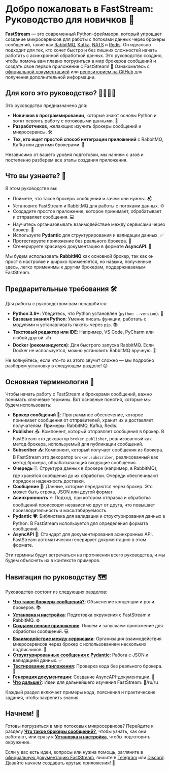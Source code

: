 # Добро пожаловать в FastStream: Руководство для новичков 🚀

**FastStream** — это современный Python-фреймворк, который упрощает создание микросервисов для работы с потоками данных через брокеры сообщений, такие как [RabbitMQ](https://www.rabbitmq.com/), [Kafka](https://kafka.apache.org/), [NATS](https://nats.io/) и [Redis](https://redis.io/). Он идеально подходит для тех, кто хочет быстро и без лишних сложностей начать работать с асинхронной обработкой данных. Это руководство создано, чтобы помочь вам плавно погрузиться в мир брокеров сообщений и создать свое первое приложение с FastStream! 🌟 Ознакомьтесь с [официальной документацией](https://faststream.airt.ai/latest/) или [репозиторием на GitHub](https://github.com/airtai/faststream) для получения дополнительной информации.

## Для кого это руководство? 👩‍💻👨‍💻

Это руководство предназначено для:

- **Новичков в программировании**, которые знают основы Python и хотят освоить работу с потоковыми данными. 🐣
- **Разработчиков**, желающих изучить брокеры сообщений и микросервисы. 🛠️
- **Тех, кто ищет простой способ интеграции приложений** с RabbitMQ, Kafka или другими брокерами. 🔗

Независимо от вашего уровня подготовки, мы начнем с азов и постепенно разберем все этапы создания приложения.

## Что вы узнаете? 🎯

В этом руководстве вы:

- Поймете, что такое брокеры сообщений и зачем они нужны. 📬
- Установите FastStream и RabbitMQ для работы с потоками данных. ⚙️
- Создадите простое приложение, которое принимает, обрабатывает и отправляет сообщения. 💻
- Научитесь организовывать взаимодействие между сервисами через брокер. 🤝
- Используете **Pydantic** для структурирования и валидации данных. ✅
- Протестируете приложение без реального брокера. 🧪
- Сгенерируете красивую документацию в формате **AsyncAPI**. 📝

Мы будем использовать **RabbitMQ** как основной брокер, так как он прост в настройке и широко применяется, но навыки, полученные здесь, легко применимы к другим брокерам, поддерживаемым FastStream.

## Предварительные требования 🛠️

Для работы с руководством вам понадобится:

- **Python 3.9+**: Убедитесь, что Python установлен (`python --version`). 🐍
- **Базовые знания Python**: Умение писать функции, работать с модулями и устанавливать пакеты через `pip`. 📚
- **Текстовый редактор или IDE**: Например, VS Code, PyCharm или любой другой. ✍️
- **Docker (рекомендуется)**: Для быстрого запуска RabbitMQ. Если Docker не используется, можно установить RabbitMQ вручную. 🐳

Не волнуйтесь, если что-то из этого звучит сложно — мы подробно разберем установку в следующем разделе! 😊

## Основная терминология 📖

Чтобы начать работу с FastStream и брокерами сообщений, важно понимать ключевые термины. Вот основные понятия, которые мы будем использовать:

- **Брокер сообщений** 📨: Программное обеспечение, которое принимает сообщения от отправителей, хранит их и доставляет получателям. Примеры: RabbitMQ, Kafka, Redis.
- **Publisher** 📤: Компонент, который отправляет сообщения в брокер. В FastStream это декоратор `broker.publisher`, реализованный как метод брокера, используемый для публикации сообщений.
- **Subscriber** 📥: Компонент, который получает сообщения из брокера. В FastStream это декоратор `broker.subscriber`, реализованный как метод брокера, обрабатывающий входящие сообщения.
- **Очередь** 🗄️: Структура данных в брокере (например, в RabbitMQ), где хранятся сообщения до их обработки. Очереди обеспечивают порядок и надежность доставки.
- **Сообщение** 💬: Данные, которые передаются через брокер. Это может быть строка, JSON или другой формат.
- **Асинхронность** ⚡: Подход, при котором отправка и обработка сообщений происходят независимо друг от друга, что повышает производительность и масштабируемость.
- **Pydantic** 🛡️: Библиотека для валидации и структурирования данных в Python. В FastStream используется для определения формата сообщений.
- **AsyncAPI** 📜: Стандарт для документирования асинхронных API. FastStream автоматически генерирует документацию в этом формате.

Эти термины будут встречаться на протяжении всего руководства, и мы будем объяснять их в контексте примеров.

## Навигация по руководству 🗺️

Руководство состоит из следующих разделов:

- [**Что такое брокеры сообщений?**](./ru/introduction.md): Объяснение концепции и роли брокеров. 📚
- [**Установка и настройка**](./ru/setup.md): Подготовка окружения с FastStream и RabbitMQ. ⚙️
- [**Создаем первое приложение**](./ru/first_app.md): Пишем и запускаем приложение для обработки сообщений. 💻
- [**Взаимодействие между сервисами**](./ru/inter_service.md): Организация взаимодействия микросервисов через брокер с использованием нескольких подписчиков. 🤝
- [**Структурированные сообщения с Pydantic**](./ru/pydantic.md): Работа с JSON и валидацией данных. ✅
- [**Тестирование приложения**](./ru/testing.md): Проверка кода без реального брокера. 🧪
- [**Генерация документации**](./ru/documentation.md): Создание AsyncAPI-документации. 📝
- [**Что дальше?**](./ru/next_steps.md): Идеи для дальнейшего изучения FastStream. 🚀/ru/ru

Каждый раздел включает примеры кода, пояснения и практические задания, чтобы закрепить знания.

## Начнем! 🎉

Готовы погрузиться в мир потоковых микросервисов? Перейдите к разделу [**Что такое брокеры сообщений?**](./ru/introduction.md), чтобы узнать, как они работают, или сразу к [**Установка и настройка**](./ru/setup.md), чтобы подготовить окружение.

Если у вас есть идеи, вопросы или нужна помощь, загляните в [официальную документацию FastStream](https://faststream.airt.ai/latest/), пишите в [Telegram](https://t.me/python_faststream) или [Discord](https://discord.gg/qFm6aSqq59). Давайте начнем создавать крутые приложения! 💪
